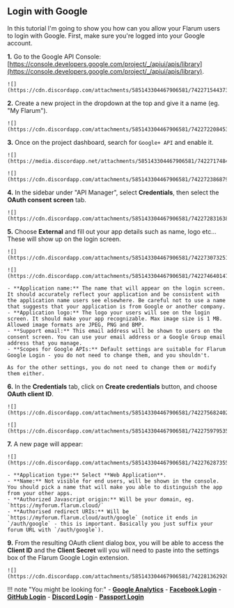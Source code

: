 
## Login with Google

In this tutorial I'm going to show you how can you allow your Flarum users to login with Google. First, make sure you're logged into your Google account.

**1.** Go to the Google API Console: [https://console.developers.google.com/project/_/apiui/apis/library](https://console.developers.google.com/project/_/apiui/apis/library).

	![](https://cdn.discordapp.com/attachments/585143304467906581/742271544373542962/unknown.png)

**2.** Create a new project in the dropdown at the top and give it a name (eg. "My Flarum").

	![](https://cdn.discordapp.com/attachments/585143304467906581/742272208453500928/unknown.png)

**3.** Once on the project dashboard, search for `Google+ API` and enable it.

	![](https://media.discordapp.net/attachments/585143304467906581/742271748493279302/unknown.png)

	![](https://cdn.discordapp.com/attachments/585143304467906581/742272386879193130/unknown.png)

**4.** In the sidebar under "API Manager", select **Credentials**, then select the **OAuth consent screen** tab.

	![](https://cdn.discordapp.com/attachments/585143304467906581/742272831638863942/unknown.png)

**5.** Choose **External** and fill out your app details such as name, logo etc... These will show up on the login screen.

	![](https://cdn.discordapp.com/attachments/585143304467906581/742273073251745853/unknown.png)

	![](https://cdn.discordapp.com/attachments/585143304467906581/742274640147251232/unknown.png)

	- **Application name:** The name that will appear on the login screen. It should accurately reflect your application and be consistent with the application name users see elsewhere. Be careful not to use a name that suggests that your application is from Google or another company.
	- **Application logo:** The logo your users will see on the login screen. It should make your app recognizable. Max image size is 1 MB. Allowed image formats are JPEG, PNG and BMP.
	- **Support email:** This email address will be shown to users on the consent screen. You can use your email address or a Google Group email address that you manage.
	- **Scopes for Google APIs:** Default settings are suitable for Flarum Google Login - you do not need to change them, and you shouldn't.

	As for the other settings, you do not need to change them or modify them either.

**6.** In the **Credentials** tab, click on **Create credentials** button, and choose **OAuth client ID**.

	![](https://cdn.discordapp.com/attachments/585143304467906581/742275682402304060/unknown.png)

	![](https://cdn.discordapp.com/attachments/585143304467906581/742275979535187978/unknown.png)

**7.** A new page will appear:

	![](https://cdn.discordapp.com/attachments/585143304467906581/742276287355289611/unknown.png)

	- **Application type:** Select **Web Application**.
	- **Name:** Not visible for end users, will be shown in the console. You should pick a name that will make you able to distinguish the app from your other apps.
    - **Authorized Javascript origin:** Will be your domain, eg. `https://myforum.flarum.cloud/`
	- **Authorised redirect URIs:** Will be `https://myforum.flarum.cloud/auth/google` (notice it ends in `/auth/google` - this is important. Basically you just suffix your forum URL with `/auth/google`).

**9.** From the resulting OAuth client dialog box, you will be able to access the **Client ID** and the **Client Secret** will you will need to paste into the settings box of the Flarum Google Login extension.

	![](https://cdn.discordapp.com/attachments/585143304467906581/742281362920308846/unknown.png)

!!! note "You might be looking for:"
	- **[Google Analytics](docs/How-to/Integrations/Google-Analytics/)**
	- **[Facebook Login](docs/How-to/Integrations/Facebook-Login/)**
	- **[GitHub Login](/docs/how-to/integrations/github-login/)**
	- **[Discord Login](/docs/how-to/integrations/discord-login/)**
	- **[Passport Login](/docs/how-to/integrations/laravel-passport/)**

